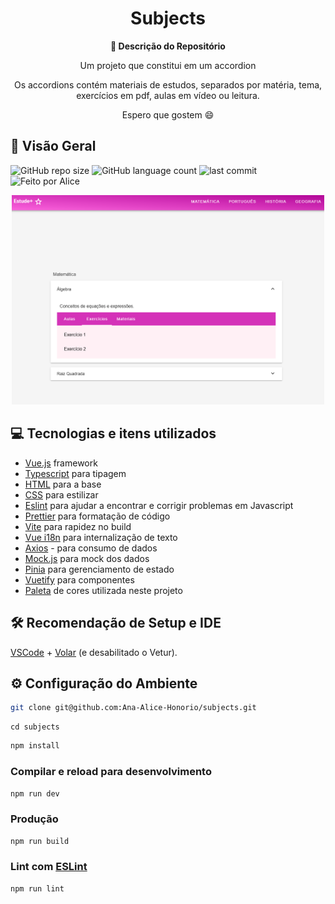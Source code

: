 <h1 align="center">Subjects</h1>

<div align="center">
  <strong>🚀 Descrição do Repositório </strong>
</div>

<div align="center">
  <p>Um projeto que constitui em um accordion</p>
  <p>Os accordions contém materiais de estudos, separados por matéria, tema, exercícios em pdf, aulas em vídeo ou leitura.</p>
  <p>Espero que gostem 😄</p>
</div>

## 🔭 Visão Geral

![GitHub repo size](https://img.shields.io/github/repo-size/Ana-Alice-Honorio/subjects?style=for-the-badge)
![GitHub language count](https://img.shields.io/github/languages/count/Ana-Alice-Honorio/subjects?style=for-the-badge)
![last commit](https://img.shields.io/github/last-commit/Ana-Alice-Honorio/subjects?style=for-the-badge")
![Feito por Alice](https://img.shields.io/badge/feito-por%20Alice-D818A5")

<div  align="center">
  <img src="./public/image-readme.png" width="500px" />
</div>

## 💻 Tecnologias e itens utilizados

- [Vue.js](https://vuejs.org/guide/quick-start.html) framework
- [Typescript](https://www.typescriptlang.org/) para tipagem
- [HTML](https://developer.mozilla.org/pt-BR/docs/Web/HTML) para a base
- [CSS](https://www.w3schools.com/cssref/index.php) para estilizar
- [Eslint](https://eslint.org/) para ajudar a encontrar e corrigir problemas em Javascript
- [Prettier](https://prettier.io/) para formatação de código
- [Vite](https://vite.dev/guide/) para rapidez no build
- [Vue i18n](https://vue-i18n.intlify.dev/) para internalização de texto
- [Axios](https://www.npmjs.com/package/axios) - para consumo de dados
- [Mock.js](https://www.npmjs.com/package/mockjs) para mock dos dados
- [Pinia](https://pinia.vuejs.org/introduction.html) para gerenciamento de estado
- [Vuetify](https://vuetifyjs.com/en/) para componentes
- [Paleta](https://paletadecores.com/paleta/fc63dd/e84acb/d432b8/c019a6/ac0093/) de cores utilizada neste projeto

## 🛠 Recomendação de Setup e IDE

[VSCode](https://code.visualstudio.com/) + [Volar](https://marketplace.visualstudio.com/items?itemName=Vue.volar) (e desabilitado o Vetur).

## ⚙️ Configuração do Ambiente

```sh
git clone git@github.com:Ana-Alice-Honorio/subjects.git
```

```
cd subjects
```

```sh
npm install
```

### Compilar e reload para desenvolvimento

```sh
npm run dev
```

### Produção

```sh
npm run build
```

### Lint com [ESLint](https://eslint.org/)

```sh
npm run lint
```
